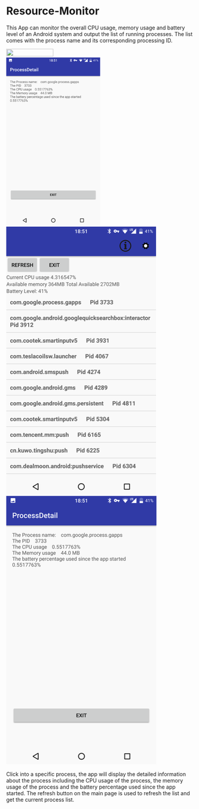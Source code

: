 # Resource-Monitor

This App can monitor the overall CPU usage, memory usage and battery level of an Android system and output the list of running processes. The list comes with the process name and its corresponding processing ID. 

<img src="https://github.com/xinqicoding/Resource-Monitor/blob/master/mainscreeen.pn" width="50%" height="50%"> <img src="https://github.com/xinqicoding/Resource-Monitor/blob/master/processdetail.png" width="50%" height="50%">
![Alt text](https://github.com/xinqicoding/Resource-Monitor/blob/master/mainscreeen.png)          ![Alt text](https://github.com/xinqicoding/Resource-Monitor/blob/master/processdetail.png)


Click into a specific process, the app will display the detailed information about the process including the CPU usage of the process, the memory usage of the process and the battery percentage used since the app started. The refresh button on the main page is used to refresh the list and get the current process list. 

